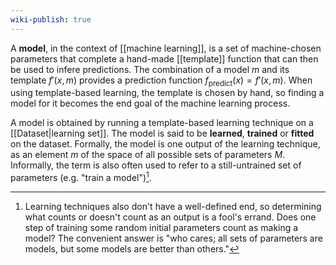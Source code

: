 ```yaml
---
wiki-publish: true
---
```

A **model**, in the context of [[machine learning]], is a set of machine-chosen parameters that complete a hand-made [[template]] function that can then be used to infere predictions. The combination of a model $m$ and its template $f'(x,m)$ provides a prediction function $f_\text{predict}(x)=f'(x,m)$. When using template-based learning, the template is chosen by hand, so finding a model for it becomes the end goal of the machine learning process.

A model is obtained by running a template-based learning technique on a [[Dataset|learning set]]. The model is said to be **learned**, **trained** or **fitted** on the dataset. Formally, the model is one output of the learning technique, as an element $m$ of the space of all possible sets of parameters $M$. Informally, the term is also often used to refer to a still-untrained set of parameters (e.g. "train a model")[^1].

[^1]: Learning techniques also don't have a well-defined end, so determining what counts or doesn't count as an output is a fool's errand. Does one step of training some random initial parameters count as making a model? The convenient answer is "who cares; all sets of parameters are models, but some models are better than others."
